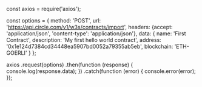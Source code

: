 const axios = require('axios');

const options = {
  method: 'POST',
  url: 'https://api.circle.com/v1/w3s/contracts/import',
  headers: {accept: 'application/json', 'content-type': 'application/json'},
  data: {
    name: 'First Contract',
    description: 'My first hello world contract',
    address: '0x1e124d7384cd34448ea5907bd0052a79355ab5eb',
    blockchain: 'ETH-GOERLI'
  }
};

axios
  .request(options)
  .then(function (response) {
    console.log(response.data);
  })
  .catch(function (error) {
    console.error(error);
  });
